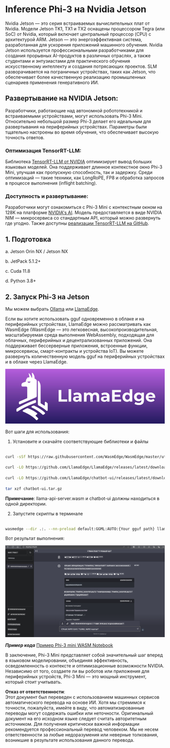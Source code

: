 # **Inference Phi-3 на Nvidia Jetson**

Nvidia Jetson — это серия встраиваемых вычислительных плат от Nvidia. Модели Jetson TK1, TX1 и TX2 оснащены процессором Tegra (или SoC) от Nvidia, который включает центральный процессор (CPU) с архитектурой ARM. Jetson — это энергоэффективная система, разработанная для ускорения приложений машинного обучения. Nvidia Jetson используется профессиональными разработчиками для создания прорывных AI-продуктов в различных отраслях, а также студентами и энтузиастами для практического обучения искусственному интеллекту и создания потрясающих проектов. SLM разворачивается на пограничных устройствах, таких как Jetson, что обеспечивает более качественную реализацию промышленных сценариев применения генеративного ИИ.

## Развертывание на NVIDIA Jetson:
Разработчики, работающие над автономной робототехникой и встраиваемыми устройствами, могут использовать Phi-3 Mini. Относительно небольшой размер Phi-3 делает его идеальным для развертывания на периферийных устройствах. Параметры были тщательно настроены во время обучения, что обеспечивает высокую точность ответов.

### Оптимизация TensorRT-LLM:
Библиотека [TensorRT-LLM от NVIDIA](https://github.com/NVIDIA/TensorRT-LLM?WT.mc_id=aiml-138114-kinfeylo) оптимизирует вывод больших языковых моделей. Она поддерживает длинное контекстное окно Phi-3 Mini, улучшая как пропускную способность, так и задержку. Среди оптимизаций — такие техники, как LongRoPE, FP8 и обработка запросов в процессе выполнения (inflight batching).

### Доступность и развертывание:
Разработчики могут ознакомиться с Phi-3 Mini с контекстным окном на 128K на платформе [NVIDIA's AI](https://www.nvidia.com/en-us/ai-data-science/generative-ai/). Модель предоставляется в виде NVIDIA NIM — микросервиса со стандартным API, который можно развернуть где угодно. Также доступны [реализации TensorRT-LLM на GitHub](https://github.com/NVIDIA/TensorRT-LLM).

## **1. Подготовка**

a. Jetson Orin NX / Jetson NX

b. JetPack 5.1.2+

c. Cuda 11.8

d. Python 3.8+

## **2. Запуск Phi-3 на Jetson**

Мы можем выбрать [Ollama](https://ollama.com) или [LlamaEdge](https://llamaedge.com).

Если вы хотите использовать gguf одновременно в облаке и на периферийных устройствах, LlamaEdge можно рассматривать как WasmEdge (WasmEdge — это легковесная, высокопроизводительная, масштабируемая среда выполнения WebAssembly, подходящая для облачных, периферийных и децентрализованных приложений. Она поддерживает бессерверные приложения, встроенные функции, микросервисы, смарт-контракты и устройства IoT). Вы можете развернуть количественную модель gguf на периферийных устройствах и в облаке через LlamaEdge.

![llamaedge](../../../../../translated_images/llamaedge.1356a35c809c5e9d89d8168db0c92161e87f5e2c34831f2fad800f00fc4e74dc.ru.jpg)

Вот шаги для использования:

1. Установите и скачайте соответствующие библиотеки и файлы

```bash

curl -sSf https://raw.githubusercontent.com/WasmEdge/WasmEdge/master/utils/install.sh | bash -s -- --plugin wasi_nn-ggml

curl -LO https://github.com/LlamaEdge/LlamaEdge/releases/latest/download/llama-api-server.wasm

curl -LO https://github.com/LlamaEdge/chatbot-ui/releases/latest/download/chatbot-ui.tar.gz

tar xzf chatbot-ui.tar.gz

```

**Примечание**: llama-api-server.wasm и chatbot-ui должны находиться в одной директории.

2. Запустите скрипты в терминале

```bash

wasmedge --dir .:. --nn-preload default:GGML:AUTO:{Your gguf path} llama-api-server.wasm -p phi-3-chat

```

Вот результат выполнения:

![llamaedgerun](../../../../../translated_images/llamaedgerun.66eb2acd7f14e814437879522158b9531ae7c955014d48d0708d0e4ce6ac94a6.ru.png)

***Пример кода*** [Пример Phi-3 mini WASM Notebook](https://github.com/Azure-Samples/Phi-3MiniSamples/tree/main/wasm)

В заключение, Phi-3 Mini представляет собой значительный шаг вперед в языковом моделировании, объединяя эффективность, осведомленность о контексте и оптимизационные возможности NVIDIA. Независимо от того, создаете ли вы роботов или приложения для периферийных устройств, Phi-3 Mini — это мощный инструмент, который стоит учитывать.

**Отказ от ответственности**:  
Этот документ был переведен с использованием машинных сервисов автоматического перевода на основе ИИ. Хотя мы стремимся к точности, пожалуйста, имейте в виду, что автоматизированные переводы могут содержать ошибки или неточности. Оригинальный документ на его исходном языке следует считать авторитетным источником. Для получения критически важной информации рекомендуется профессиональный перевод человеком. Мы не несем ответственности за любые недоразумения или неверные толкования, возникшие в результате использования данного перевода.